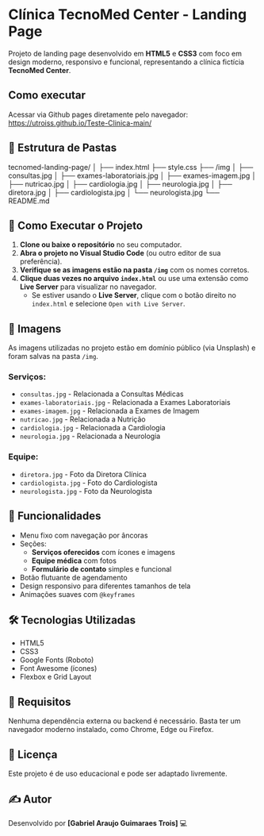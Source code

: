 # Clínica TecnoMed Center - Landing Page

Projeto de landing page desenvolvido em **HTML5** e **CSS3** com foco em design moderno, responsivo e funcional, representando a clínica fictícia **TecnoMed Center**.

## Como executar
Acessar via Github pages diretamente pelo navegador: https://utroiss.github.io/Teste-Clinica-main/
 
## 📁 Estrutura de Pastas

tecnomed-landing-page/ │ ├── index.html ├── style.css ├── /img │ ├── consultas.jpg │ ├── exames-laboratoriais.jpg │ ├── exames-imagem.jpg │ ├── nutricao.jpg │ ├── cardiologia.jpg │ ├── neurologia.jpg │ ├── diretora.jpg │ ├── cardiologista.jpg │ └── neurologista.jpg └── README.md


## 🚀 Como Executar o Projeto

1. **Clone ou baixe o repositório** no seu computador.
2. **Abra o projeto no Visual Studio Code** (ou outro editor de sua preferência).
3. **Verifique se as imagens estão na pasta `/img`** com os nomes corretos.
4. **Clique duas vezes no arquivo `index.html`** ou use uma extensão como **Live Server** para visualizar no navegador.
   - Se estiver usando o **Live Server**, clique com o botão direito no `index.html` e selecione `Open with Live Server`.

## 📸 Imagens

As imagens utilizadas no projeto estão em domínio público (via Unsplash) e foram salvas na pasta `/img`.

### Serviços:

- `consultas.jpg` - Relacionada a Consultas Médicas  
- `exames-laboratoriais.jpg` - Relacionada a Exames Laboratoriais  
- `exames-imagem.jpg` - Relacionada a Exames de Imagem  
- `nutricao.jpg` - Relacionada a Nutrição  
- `cardiologia.jpg` - Relacionada a Cardiologia  
- `neurologia.jpg` - Relacionada a Neurologia  

### Equipe:

- `diretora.jpg` - Foto da Diretora Clínica  
- `cardiologista.jpg` - Foto do Cardiologista  
- `neurologista.jpg` - Foto da Neurologista  

## 🎯 Funcionalidades

- Menu fixo com navegação por âncoras
- Seções:
  - **Serviços oferecidos** com ícones e imagens
  - **Equipe médica** com fotos
  - **Formulário de contato** simples e funcional
- Botão flutuante de agendamento
- Design responsivo para diferentes tamanhos de tela
- Animações suaves com `@keyframes`

## 🛠️ Tecnologias Utilizadas

- HTML5
- CSS3
- Google Fonts (Roboto)
- Font Awesome (ícones)
- Flexbox e Grid Layout

## 📌 Requisitos

Nenhuma dependência externa ou backend é necessário. Basta ter um navegador moderno instalado, como Chrome, Edge ou Firefox.

## 📝 Licença

Este projeto é de uso educacional e pode ser adaptado livremente.

## ✍️ Autor

Desenvolvido por **[Gabriel Araujo Guimaraes Trois]** 💻
